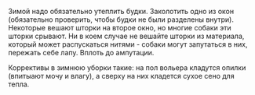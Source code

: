 Зимой надо обязательно утеплить будки. Заколотить одно из окон (обязательно проверить, чтобы будки не были разделены внутри). Некоторые вешают шторки на второе окно, но многие собаки эти шторки срывают. Ни в коем случае не вешайте шторки из материала, который может распускаться нитями - собаки могут запутаться в них, пережать себе лапу. Вплоть до ампутации.

Коррективы в зимнюю уборки такие: на пол вольера кладутся опилки (впитыают мочу и влагу), а сверху на них кладется сухое сено для тепла.